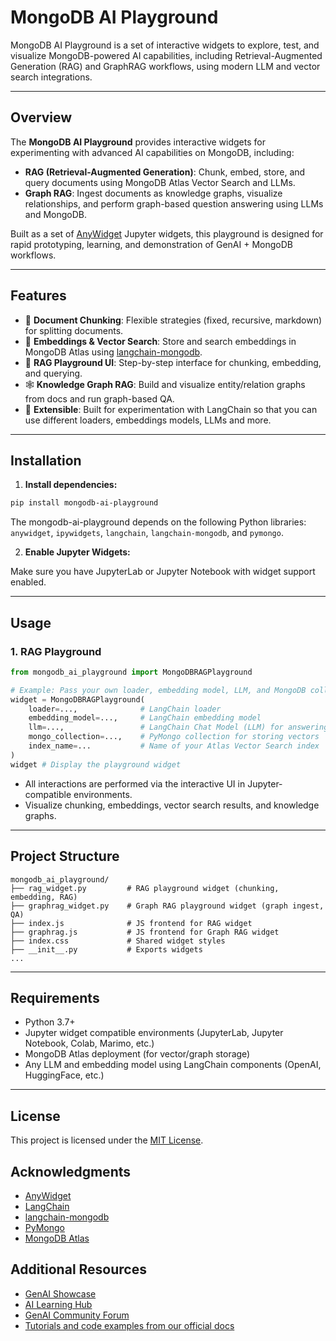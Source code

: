 # MongoDB AI Playground

MongoDB AI Playground is a set of interactive widgets to explore, test, and visualize MongoDB-powered AI capabilities, including Retrieval-Augmented Generation (RAG) and GraphRAG workflows, using modern LLM and vector search integrations.

---

## Overview

The **MongoDB AI Playground** provides interactive widgets for experimenting with advanced AI capabilities on MongoDB, including:

- **RAG (Retrieval-Augmented Generation)**: Chunk, embed, store, and query documents using MongoDB Atlas Vector Search and LLMs.
- **Graph RAG**: Ingest documents as knowledge graphs, visualize relationships, and perform graph-based question answering using LLMs and MongoDB.

Built as a set of [AnyWidget](https://anywidget.dev/) Jupyter widgets, this playground is designed for rapid prototyping, learning, and demonstration of GenAI + MongoDB workflows.

---

## Features

- 📄 **Document Chunking**: Flexible strategies (fixed, recursive, markdown) for splitting documents.
- 🧠 **Embeddings & Vector Search**: Store and search embeddings in MongoDB Atlas using [langchain-mongodb](https://github.com/langchain-ai/langchain-mongodb).
- 🔎 **RAG Playground UI**: Step-by-step interface for chunking, embedding, and querying.
- 🕸️ **Knowledge Graph RAG**: Build and visualize entity/relation graphs from docs and run graph-based QA.
- 🧩 **Extensible**: Built for experimentation with LangChain so that you can use different loaders, embeddings models, LLMs and more.

---

## Installation

1. **Install dependencies:**

```bash
pip install mongodb-ai-playground
```

The mongodb-ai-playground depends on the following Python libraries: `anywidget`, `ipywidgets`, `langchain`, `langchain-mongodb`, and `pymongo`.

2. **Enable Jupyter Widgets:**

Make sure you have JupyterLab or Jupyter Notebook with widget support enabled.

---

## Usage

### 1. RAG Playground

```python
from mongodb_ai_playground import MongoDBRAGPlayground

# Example: Pass your own loader, embedding model, LLM, and MongoDB collection
widget = MongoDBRAGPlayground(
    loader=...,              # LangChain loader
    embedding_model=...,     # LangChain embedding model 
    llm=...,                 # LangChain Chat Model (LLM) for answering questions (OpenAI, Claude, DeepSeek, etc.)
    mongo_collection=...,    # PyMongo collection for storing vectors
    index_name=...           # Name of your Atlas Vector Search index
)
widget # Display the playground widget
```

- All interactions are performed via the interactive UI in Jupyter-compatible environments.
- Visualize chunking, embeddings, vector search results, and knowledge graphs.

---

## Project Structure

```
mongodb_ai_playground/
├── rag_widget.py         # RAG playground widget (chunking, embedding, RAG)
├── graphrag_widget.py    # Graph RAG playground widget (graph ingest, QA)
├── index.js              # JS frontend for RAG widget
├── graphrag.js           # JS frontend for Graph RAG widget
├── index.css             # Shared widget styles
├── __init__.py           # Exports widgets
...
```

---

## Requirements
- Python 3.7+
- Jupyter widget compatible environments (JupyterLab, Jupyter Notebook, Colab, Marimo, etc.) 
- MongoDB Atlas deployment (for vector/graph storage)
- Any LLM and embedding model using LangChain components (OpenAI, HuggingFace, etc.)

---

## License

This project is licensed under the [MIT License](LICENSE).

## Acknowledgments

- [AnyWidget](https://anywidget.dev/)
- [LangChain](https://python.langchain.com/)
- [langchain-mongodb](https://github.com/mongodb-developer/langchain-mongodb)
- [PyMongo](https://pymongo.readthedocs.io/)
- [MongoDB Atlas](https://www.mongodb.com/atlas)

## Additional Resources

* [GenAI Showcase](https://github.com/mongodb-developer/GenAI-Showcase)
* [AI Learning Hub](https://www.mongodb.com/resources/use-cases/artificial-intelligence?utm_campaign=ai_learning_hub&utm_source=github&utm_medium=referral)
* [GenAI Community Forum](https://www.mongodb.com/community/forums/c/generative-ai/162)
* [Tutorials and code examples from our official docs](https://github.com/mongodb/docs-notebooks)